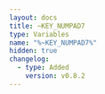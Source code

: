 ```yaml
---
layout: docs
title: ~KEY_NUMPAD7
type: Variables
name: "%~KEY_NUMPAD7%"
hidden: true
changelog:
  - type: Added
    version: v0.8.2
---
```

